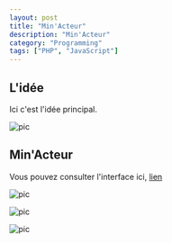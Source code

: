 ```yaml
---
layout: post
title: "Min'Acteur"
description: "Min'Acteur"
category: "Programming"
tags: ["PHP", "JavaScript"]
---
```


## L'idée

Ici c'est l'idée principal.

![pic](http://media-cache-ak0.pinimg.com/originals/0c/65/47/0c654735ceec7e129130fccf321497bb.jpg)

## Min'Acteur

Vous pouvez consulter l'interface ici, [lien](http://www.zhipengjiang.com/projects/minacteur/)

![pic](http://media-cache-ak0.pinimg.com/originals/e2/4c/5a/e24c5a325fba20b7694d927b12afc924.jpg)

![pic](http://media-cache-ak0.pinimg.com/originals/c9/20/d4/c920d4cc29ee6d3a1c7d6305c3b22242.jpg)

![pic](http://media-cache-ak0.pinimg.com/originals/6c/b8/7f/6cb87fd68b1ba60fb55c985a5113a42a.jpg)

